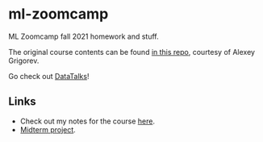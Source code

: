 # ml-zoomcamp
ML Zoomcamp fall 2021 homework and stuff.

The original course contents can be found [in this repo](https://github.com/alexeygrigorev/mlbookcamp-code/tree/master/course-zoomcamp), courtesy of Alexey Grigorev.

Go check out [DataTalks](https://datatalks.club/)!

## Links

* Check out my notes for the course [here](notes/).
* [Midterm project](07_project/).